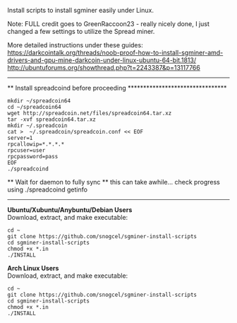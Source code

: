 Install scripts to install sgminer easily under Linux.  

Note: FULL credit goes to GreenRaccoon23 - really nicely done, I just changed a few settings to utilize the Spread miner.

More detailed instructions under these guides:  
https://darkcointalk.org/threads/noob-proof-how-to-install-sgminer-amd-drivers-and-gpu-mine-darkcoin-under-linux-ubuntu-64-bit.1813/  
http://ubuntuforums.org/showthread.php?t=2243387&p=13117766

*************************************************************************
** Install spreadcoind before proceeding ********************************
```
mkdir ~/spreadcoin64
cd ~/spreadcoin64
wget http://spreadcoin.net/files/spreadcoin64.tar.xz
tar -xvf spreadcoin64.tar.xz
mkdir ~/.spreadcoin
cat >  ~/.spreadcoin/spreadcoin.conf << EOF
server=1
rpcallowip=*.*.*.*
rpcuser=user
rpcpassword=pass
EOF
./spreadcoind
```
** Wait for daemon to fully sync
** this can take awhile... check progress using ./spreadcoind getinfo
*************************************************************************

**Ubuntu/Xubuntu/Anybuntu/Debian Users**  
Download, extract, and make executable:  
```
cd ~  
git clone https://github.com/snogcel/sgminer-install-scripts
cd sgminer-install-scripts  
chmod +x *.in  
./INSTALL
```
  
**Arch Linux Users**  
Download, extract, and make executable:  
```
cd ~  
git clone https://github.com/snogcel/sgminer-install-scripts  
cd sgminer-install-scripts  
chmod +x *.in  
./INSTALL
```
  
